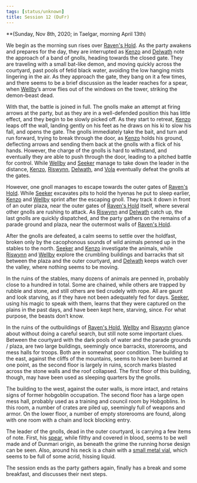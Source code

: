 ```yaml
---
tags: [status/unknown]
title: Session 12 (DuFr)
---
```


**(Sunday, Nov 8th, 2020; in Taelgar, morning April 13th)

We begin as the morning sun rises over [Raven's Hold](<../../../gazetteer/greater-dunmar/dunmari-basin/raven-s-hold.md>). As the party awakens and prepares for the day, they are interrupted as [Kenzo](<../../../people/pcs/dunmar-fellowship/kenzo.md>) and [Delwath](<../../../people/pcs/dunmar-fellowship/delwath.md>) note the approach of a band of gnolls, heading towards the closed gate. They are traveling with a small bat-like demon, and moving quickly across the courtyard, past pools of fetid black water, avoiding the low hanging mists lingering in the air. As they approach the gate, they bang on it a few times, and there seems to be a brief discussion as the leader reaches for a spear, when [Wellby](<../../../people/pcs/dunmar-fellowship/wellby.md>)’s arrow flies out of the windows on the tower, striking the demon-beast dead.

With that, the battle is joined in full. The gnolls make an attempt at firing arrows at the party, but as they are in a well-defended position this has little effect, and they begin to be slowly picked off. As they start to retreat, [Kenzo](<../../../people/pcs/dunmar-fellowship/kenzo.md>) leaps off the wall, landing gently on his feet as he draws on his ki to slow his fall, and opens the gate. The gnolls immediately take the bait, and turn and run forward, trying to break through the door, as [Kenzo](<../../../people/pcs/dunmar-fellowship/kenzo.md>) holds his ground, deflecting arrows and sending them back at the gnolls with a flick of his hands. However, the charge of the gnolls is hard to withstand, and eventually they are able to push through the door, leading to a pitched battle for control. While [Wellby](<../../../people/pcs/dunmar-fellowship/wellby.md>) and [Seeker](<../../../people/pcs/dunmar-fellowship/seeker.md>) manage to take down the leader in the distance, [Kenzo](<../../../people/pcs/dunmar-fellowship/kenzo.md>), [Riswynn](<../../../people/pcs/dunmar-fellowship/riswynn.md>), [Delwath](<../../../people/pcs/dunmar-fellowship/delwath.md>), and [Vola](<../../../people/chardonians/vola.md>) eventually defeat the gnolls at the gates.

However, one gnoll manages to escape towards the outer gates of [Raven's Hold](<../../../gazetteer/greater-dunmar/dunmari-basin/raven-s-hold.md>). While [Seeker](<../../../people/pcs/dunmar-fellowship/seeker.md>) excavates pits to hold the hyenas he put to sleep earlier, [Kenzo](<../../../people/pcs/dunmar-fellowship/kenzo.md>) and [Wellby](<../../../people/pcs/dunmar-fellowship/wellby.md>) sprint after the escaping gnoll. They track it down in front of an outer plaza, near the outer gates of [Raven's Hold](<../../../gazetteer/greater-dunmar/dunmari-basin/raven-s-hold.md>) itself, where several other gnolls are rushing to attack. As [Riswynn](<../../../people/pcs/dunmar-fellowship/riswynn.md>) and [Delwath](<../../../people/pcs/dunmar-fellowship/delwath.md>) catch up, the last gnolls are quickly dispatched, and the party gathers on the remains of a parade ground and plaza, near the outermost walls of [Raven's Hold](<../../../gazetteer/greater-dunmar/dunmari-basin/raven-s-hold.md>). 

After the gnolls are defeated, a calm seems to settle over the holdfast, broken only by the cacophonous sounds of wild animals penned up in the stables to the north. [Seeker](<../../../people/pcs/dunmar-fellowship/seeker.md>) and [Kenzo](<../../../people/pcs/dunmar-fellowship/kenzo.md>) investigate the animals, while [Riswynn](<../../../people/pcs/dunmar-fellowship/riswynn.md>) and [Wellby](<../../../people/pcs/dunmar-fellowship/wellby.md>) explore the crumbling buildings and barracks that sit between the plaza and the outer courtyard, and [Delwath](<../../../people/pcs/dunmar-fellowship/delwath.md>) keeps watch over the valley, where nothing seems to be moving.

In the ruins of the stables, many dozens of animals are penned in, probably close to a hundred in total. Some are chained, while others are trapped by rubble and stone, and still others are tied crudely with rope. All are gaunt and look starving, as if they have not been adequately fed for days. [Seeker](<../../../people/pcs/dunmar-fellowship/seeker.md>), using his magic to speak with them, learns that they were captured on the plains in the past days, and have been kept here, starving, since. For what purpose, the beasts don’t know.

In the ruins of the outbuildings of [Raven's Hold](<../../../gazetteer/greater-dunmar/dunmari-basin/raven-s-hold.md>), [Wellby](<../../../people/pcs/dunmar-fellowship/wellby.md>) and [Riswynn](<../../../people/pcs/dunmar-fellowship/riswynn.md>) glance about without doing a careful search, but still note some important clues. Between the courtyard with the dark pools of water and the parade grounds / plaza, are two large buildings, seemingly once barracks, storerooms, and mess halls for troops. Both are in somewhat poor condition. The building to the east, against the cliffs of the mountains, seems to have been burned at one point, as the second floor is largely in ruins, scorch marks blasted across the stone walls and the roof collapsed. The first floor of this building, though, may have been used as sleeping quarters by the gnolls. 

The building to the west, against the outer walls, is more intact, and retains signs of former hobgoblin occupation. The second floor has a large open mess hall, probably used as a training and council room by Hobgoblins. In this room, a number of crates are piled up, seemingly full of weapons and armor. On the lower floor, a number of empty storerooms are found, along with one room with a chain and lock blocking entry.

The leader of the gnolls, dead in the outer courtyard, is carrying a few items of note. First, his [spear](<../treasure/treasure-from-raven-s-hold/spear-of-the-war-leader.md>), while filthy and covered in blood, seems to be well made and of Dunmari origin, as beneath the grime the running horse design can be seen. Also, around his neck is a chain with a [small metal vial](<../treasure/treasure-from-raven-s-hold/vial-of-acid-gnoll-leader.md>), which seems to be full of some acrid, hissing liquid. 

The session ends as the party gathers again, finally has a break and some breakfast, and discusses their next steps.
